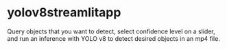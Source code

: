 # yolov8streamlitapp

Query objects that you want to detect, select confidence level on a slider, and run an inference with YOLO v8 to detect desired objects in an mp4 file.
